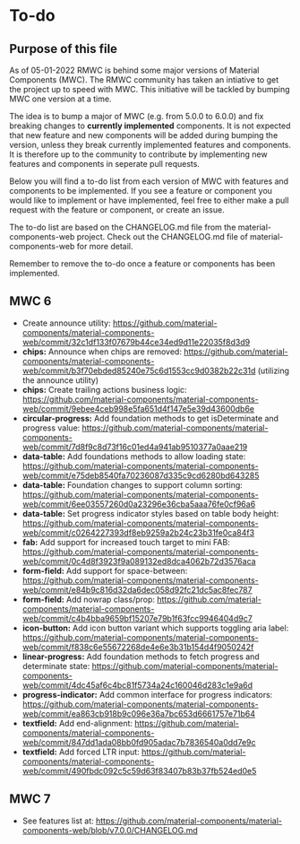 # To-do

## Purpose of this file

As of 05-01-2022 RMWC is behind some major versions of Material Components (MWC). The RMWC community has taken an intiative to get the project up to speed with MWC. This initiative will be tackled by bumping MWC one version at a time.

The idea is to bump a major of MWC (e.g. from 5.0.0 to 6.0.0) and fix breaking changes to **currently implemented** components. It is not expected that new feature and new components will be added during bumping the version, unless they break currently implemented features and components. It is therefore up to the community to contribute by implementing new features and components in seperate pull requests.

Below you will find a to-do list from each version of MWC with features and components to be implemented. If you see a feature or component you would like to implement or have implemented, feel free to either make a pull request with the feature or component, or create an issue.

The to-do list are based on the CHANGELOG.md file from the material-components-web project. Check out the CHANGELOG.md file of material-components-web for more detail.

Remember to remove the to-do once a feature or components has been implemented.

## MWC 6

- Create announce utility: https://github.com/material-components/material-components-web/commit/32c1df133f07679b44ce34ed9d11e22035f8d3d9
- **chips:** Announce when chips are removed: https://github.com/material-components/material-components-web/commit/b3f70ebded85240e75c6d1553cc9d0382b22c31d (utilizing the announce utility)
- **chips:** Create trailing actions business logic: https://github.com/material-components/material-components-web/commit/9ebee4ceb998e5fa651d4f147e5e39d43600db6e
- **circular-progress:** Add foundation methods to get isDeterminate and progress value: https://github.com/material-components/material-components-web/commit/7d8f9c8d73f16c01ed4a941ab9510377a0aae219
- **data-table:** Add foundations methods to allow loading state: https://github.com/material-components/material-components-web/commit/e75deb8540fa70236087d335c9cd6280bd643285
- **data-table:** Foundation changes to support column sorting: https://github.com/material-components/material-components-web/commit/6ee03557260d0a23296e36cba5aaa76fe0cf96a6
- **data-table:** Set progress indicator styles based on table body height: https://github.com/material-components/material-components-web/commit/c0264227393df8eb9259a2b24c23b31fe0ca84f3
- **fab:** Add support for increased touch target to mini FAB: https://github.com/material-components/material-components-web/commit/0c4d8f3923f9a089132ed8dca4062b72d3576aca
- **form-field:** Add support for space-between: https://github.com/material-components/material-components-web/commit/e84b9c816d32da6dec058d92fc21dc5ac8fec787
- **form-field:** Add nowrap class/prop: https://github.com/material-components/material-components-web/commit/c4b4bba9659bf15207e79b1f63fcc9946404d9c7
- **icon-button:** Add icon button variant which supports toggling aria label: https://github.com/material-components/material-components-web/commit/f838c6e55672268de4e6e3b31b154d4f9050242f
- **linear-progress:** Add foundation methods to fetch progress and determinate state: https://github.com/material-components/material-components-web/commit/4dc45af6c4bc81f5734a24c160046d283c1e9a6d
- **progress-indicator:** Add common interface for progress indicators: https://github.com/material-components/material-components-web/commit/ea863cb918b9c096e36a7bc653d6661757e71b64
- **textfield:** Add end-alignment: https://github.com/material-components/material-components-web/commit/847dd1ada08bb0fd905adac7b7836540a0dd7e9c
- **textfield:** Add forced LTR input: https://github.com/material-components/material-components-web/commit/490fbdc092c5c59d63f83407b83b37fb524ed0e5

## MWC 7
- See features list at: https://github.com/material-components/material-components-web/blob/v7.0.0/CHANGELOG.md